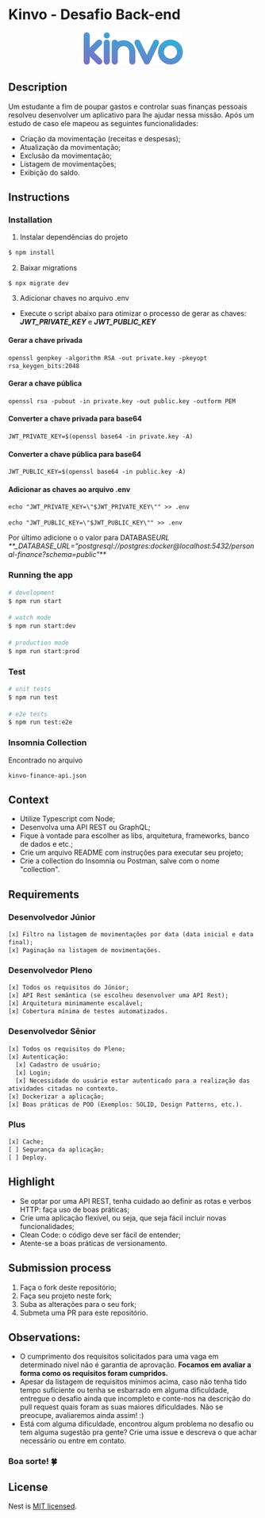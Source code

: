 # Kinvo - Desafio Back-end

<p align="center">
  <img src="./logo.svg" width="200" alt="Kinvo Logo" />
</p>

## Description

Um estudante a fim de poupar gastos e controlar suas finanças pessoais resolveu desenvolver um aplicativo para lhe ajudar nessa missão. Após um estudo de caso ele mapeou as seguintes funcionalidades:

- Criação da movimentação (receitas e despesas);
- Atualização da movimentação;
- Exclusão da movimentação;
- Listagem de movimentações;
- Exibição do saldo.

## Instructions

### Installation

1. Instalar dependências do projeto

```bash
$ npm install
```

2. Baixar migrations

```
$ npx migrate dev
```

3. Adicionar chaves no arquivo .env

- Execute o script abaixo para otimizar o processo de gerar as chaves: **_JWT_PRIVATE_KEY_** e **_JWT_PUBLIC_KEY_**

#### Gerar a chave privada

```
openssl genpkey -algorithm RSA -out private.key -pkeyopt rsa_keygen_bits:2048
```

#### Gerar a chave pública

```
openssl rsa -pubout -in private.key -out public.key -outform PEM
```

#### Converter a chave privada para base64

```
JWT_PRIVATE_KEY=$(openssl base64 -in private.key -A)
```

#### Converter a chave pública para base64

```
JWT_PUBLIC_KEY=$(openssl base64 -in public.key -A)
```

#### Adicionar as chaves ao arquivo .env

```
echo "JWT_PRIVATE_KEY=\"$JWT_PRIVATE_KEY\"" >> .env

echo "JWT_PUBLIC_KEY=\"$JWT_PUBLIC_KEY\"" >> .env
```

Por último adicione o o valor para DATABASE*URL
\*\*\_DATABASE_URL="postgresql://postgres:docker@localhost:5432/personal-finance?schema=public"*\*\*

### Running the app

```bash
# development
$ npm run start

# watch mode
$ npm run start:dev

# production mode
$ npm run start:prod
```

### Test

```bash
# unit tests
$ npm run test

# e2e tests
$ npm run test:e2e
```

### Insomnia Collection

Encontrado no arquivo

```
kinvo-finance-api.json
```

## Context

- Utilize Typescript com Node;
- Desenvolva uma API REST ou GraphQL;
- Fique à vontade para escolher as libs, arquitetura, frameworks, banco de dados e etc.;
- Crie um arquivo README com instruções para executar seu projeto;
- Crie a collection do Insomnia ou Postman, salve com o nome "collection".

## Requirements

### Desenvolvedor Júnior

```
[x] Filtro na listagem de movimentações por data (data inicial e data final);
[x] Paginação na listagem de movimentações.
```

### Desenvolvedor Pleno

```
[x] Todos os requisitos do Júnior;
[x] API Rest semântica (se escolheu desenvolver uma API Rest);
[x] Arquitetura minimamente escalável;
[x] Cobertura mínima de testes automatizados.
```

### Desenvolvedor Sênior

```
[x] Todos os requisitos do Pleno;
[x] Autenticação:
  [x] Cadastro de usuário;
  [x] Login;
  [x] Necessidade do usuário estar autenticado para a realização das atividades citadas no contexto.
[x] Dockerizar a aplicação;
[x] Boas práticas de POO (Exemplos: SOLID, Design Patterns, etc.).
```

### Plus

```
[x] Cache;
[ ] Segurança da aplicação;
[ ] Deploy.
```

## Highlight

- Se optar por uma API REST, tenha cuidado ao definir as rotas e verbos HTTP: faça uso de boas práticas;
- Crie uma aplicação flexível, ou seja, que seja fácil incluir novas funcionalidades;
- Clean Code: o código deve ser fácil de entender;
- Atente-se a boas práticas de versionamento.

## Submission process

1. Faça o fork deste repositório;
2. Faça seu projeto neste fork;
3. Suba as alterações para o seu fork;
4. Submeta uma PR para este repositório.

## Observations:

- O cumprimento dos requisitos solicitados para uma vaga em determinado nível não é garantia de aprovação. <strong>Focamos em avaliar a forma como os requisitos foram cumpridos.</strong>
- Apesar da listagem de requisitos mínimos acima, caso não tenha tido tempo suficiente ou tenha se esbarrado em alguma dificuldade, entregue o desafio ainda que incompleto e conte-nos na descrição do pull request quais foram as suas maiores dificuldades. Não se preocupe, avaliaremos ainda assim! :)
- Está com alguma dificuldade, encontrou algum problema no desafio ou tem alguma sugestão pra gente? Crie uma issue e descreva o que achar necessário ou entre em contato.

### Boa sorte! 🍀

## License

Nest is [MIT licensed](LICENSE).
